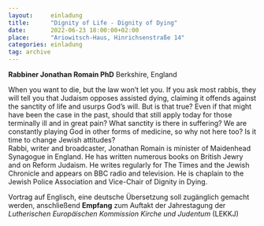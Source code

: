```yaml
---
layout:     einladung
title:      "Dignity of Life - Dignity of Dying"
date:       2022-06-23 18:00:00+02:00
place:      "Ariowitsch-Haus, Hinrichsenstraße 14"
categories: einladung
tag: archive
---
```


**Rabbiner Jonathan Romain PhD**
Berkshire, England

When you want to die, but the law won’t let you. If you ask most rabbis, they will tell you that Judaism opposes assisted dying, claiming it offends against the sanctity of life and usurps God’s will. But is that true? Even if that might have been the case in the past, should that still apply today for those terminally ill and in great pain? What sanctity is there in suffering? We are constantly playing God in other forms of medicine, so why not here too? Is it time to change Jewish attitudes?
<br>
Rabbi, writer and broadcaster, Jonathan Romain is minister of Maidenhead Synagogue in England. He has written numerous books on British Jewry and on Reform Judaism. He writes regularly for The Times and the Jewish Chronicle and appears on BBC radio and television. He is chaplain to the Jewish Police Association and Vice-Chair of Dignity in Dying.

Vortrag auf Englisch, eine deutsche Übersetzung soll zugänglich gemacht werden, anschließend **Empfang** zum Auftakt der Jahrestagung der *Lutherischen Europäischen Kommission Kirche und Judentum* (LEKKJ)
